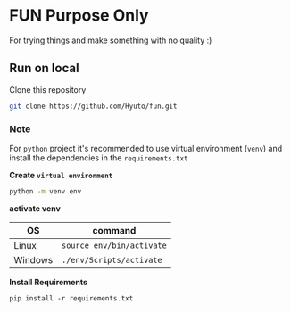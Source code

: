 # FUN Purpose Only

For trying things and make something with no quality :)

## Run on local

Clone this repository

```bash
git clone https://github.com/Hyuto/fun.git
```

### Note

For `python` project it's recommended to use virtual environment (`venv`) and
install the dependencies in the `requirements.txt`

**Create `virtual environment`**

```bash
python -m venv env
```

**activate venv**

| OS      | command                   |
| ------- | ------------------------- |
| Linux   | `source env/bin/activate` |
| Windows | `./env/Scripts/activate`  |

**Install Requirements**

```
pip install -r requirements.txt
```
